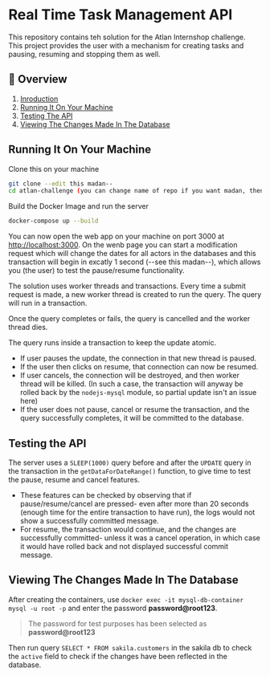 # Real Time Task Management API

This repository contains teh solution for the Atlan Internshop challenge. This project provides the user with a mechanism for creating tasks and pausing, resuming and stopping them as well.

## 📖 Overview
1. [Inroduction](#introduction)
1. [Running It On Your Machine](#running-it-on-your-machine)
1. [Testing The API](#testing-the-api)
1. [Viewing The Changes Made In The Database](#viewing-the-changes-made-in-the-database)


## Running It On Your Machine
Clone this on your machine
```bash
git clone --edit this madan--
cd atlan-challenge (you can change name of repo if you want madan, then change this as well)
```

Build the Docker Image and run the server
```bash
docker-compose up --build
```

You can now open the web app on your machine on port 3000 at [http://localhost:3000](http://localhost:3000). On the wenb page you can start a modification request which will change the dates for all actors in the databases and this transaction will begin in excatly 1 second (--see this madan--), which allows you (the user) to test the pause/resume functionality.

The solution uses worker threads and transactions. Every time a submit request is made, a new worker thread is created to run the query. The query will run in a transaction. 

Once the query completes or fails, the query is cancelled and the worker thread dies.

The query runs inside a transaction to keep the update atomic. 
- If user pauses the update, the connection in that new thread is paused.
- If the user then clicks on resume, that connection can now be resumed.
- If user cancels, the connection will be destroyed, and then worker thread will be killed. 
    (In such a case, the transaction will anyway be rolled back by the ```nodejs-mysql``` module, so partial update isn't an issue here)
- If the user does not pause, cancel or resume the transaction, and the query successfully completes, it will be committed to the database.
 
 ## Testing the API
The server uses a `SLEEP(1000)` query before and after the `UPDATE` query in the transaction in the `getDataForDateRange()` function, to give time to test the pause, resume and cancel features. 

- These features can be checked by observing that if pause/resume/cancel are pressed- even after more than 20 seconds (enough time for the entire transaction to have run), the logs would not show a successfully committed message. 
- For resume, the transaction would continue, and the changes are successfully committed- unless it was a cancel operation, in which case it would have rolled back and not displayed successful commit message.


## Viewing The Changes Made In The Database
After creating the containers, use `docker exec -it mysql-db-container mysql -u root -p` and enter the password __password@root123__.

> The password for test purposes has been selected as __password@root123__

Then run query `SELECT * FROM sakila.customers` in the sakila db to check the `active` field to check if the changes have been reflected in the database.
